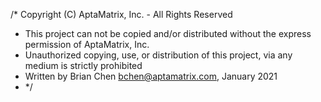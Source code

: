 /* Copyright (C) AptaMatrix, Inc. - All Rights Reserved
 * This project can not be copied and/or distributed without the express permission of AptaMatrix, Inc.
 * Unauthorized copying, use, or distribution of this project, via any medium is strictly prohibited
 * Written by Brian Chen <bchen@aptamatrix.com>, January 2021
 * */


